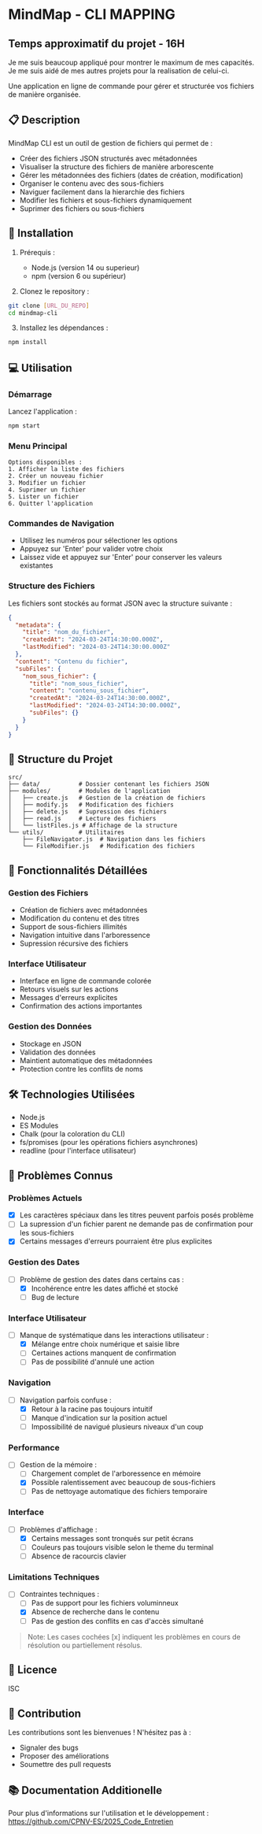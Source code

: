 # MindMap - CLI MAPPING

## Temps approximatif du projet - 16H 
Je me suis beaucoup appliqué pour montrer le maximum de mes capacités. Je me suis aidé de mes autres projets pour la realisation de celui-ci.

Une application en ligne de commande pour gérer et structurée vos fichiers de manière organisée.

## 📋 Description

MindMap CLI est un outil de gestion de fichiers qui permet de :
- Créer des fichiers JSON structurés avec métadonnées
- Visualiser la structure des fichiers de manière arborescente
- Gérer les métadonnées des fichiers (dates de création, modification)
- Organiser le contenu avec des sous-fichiers
- Naviguer facilement dans la hierarchie des fichiers
- Modifier les fichiers et sous-fichiers dynamiquement
- Suprimer des fichiers ou sous-fichiers

## 🚀 Installation

1. Prérequis :
   - Node.js (version 14 ou superieur)
   - npm (version 6 ou supérieur)

2. Clonez le repository :
```bash
git clone [URL_DU_REPO]
cd mindmap-cli
```

3. Installez les dépendances :
```bash
npm install
```

## 💻 Utilisation

### Démarrage
Lancez l'application :
```bash
npm start
```

### Menu Principal
```
Options disponibles :
1. Afficher la liste des fichiers
2. Créer un nouveau fichier
3. Modifier un fichier
4. Suprimer un fichier
5. Lister un fichier
6. Quitter l'application
```

### Commandes de Navigation
- Utilisez les numéros pour sélectioner les options
- Appuyez sur 'Enter' pour valider votre choix
- Laissez vide et appuyez sur 'Enter' pour conserver les valeurs existantes

### Structure des Fichiers

Les fichiers sont stockés au format JSON avec la structure suivante :
```json
{
  "metadata": {
    "title": "nom_du_fichier",
    "createdAt": "2024-03-24T14:30:00.000Z",
    "lastModified": "2024-03-24T14:30:00.000Z"
  },
  "content": "Contenu du fichier",
  "subFiles": {
    "nom_sous_fichier": {
      "title": "nom_sous_fichier",
      "content": "contenu_sous_fichier",
      "createdAt": "2024-03-24T14:30:00.000Z",
      "lastModified": "2024-03-24T14:30:00.000Z",
      "subFiles": {}
    }
  }
}
```

## 📁 Structure du Projet

```
src/
├── data/           # Dossier contenant les fichiers JSON
├── modules/        # Modules de l'application
│   ├── create.js   # Gestion de la création de fichiers
│   ├── modify.js   # Modification des fichiers
│   ├── delete.js   # Supression des fichiers
│   ├── read.js     # Lecture des fichiers
│   └── listFiles.js # Affichage de la structure
└── utils/          # Utilitaires
    ├── FileNavigator.js  # Navigation dans les fichiers
    └── FileModifier.js   # Modification des fichiers
```

## 🔧 Fonctionnalités Détaillées

### Gestion des Fichiers
- Création de fichiers avec métadonnées
- Modification du contenu et des titres
- Support de sous-fichiers illimités
- Navigation intuitive dans l'arboressence
- Supression récursive des fichiers

### Interface Utilisateur
- Interface en ligne de commande colorée
- Retours visuels sur les actions
- Messages d'erreurs explicites
- Confirmation des actions importantes

### Gestion des Données
- Stockage en JSON
- Validation des données
- Maintient automatique des métadonnées
- Protection contre les conflits de noms

## 🛠️ Technologies Utilisées

- Node.js
- ES Modules
- Chalk (pour la coloration du CLI)
- fs/promises (pour les opérations fichiers asynchrones)
- readline (pour l'interface utilisateur)

## 🐛 Problèmes Connus

### Problèmes Actuels
- [x] Les caractères spéciaux dans les titres peuvent parfois posés problème
- [ ] La supression d'un fichier parent ne demande pas de confirmation pour les sous-fichiers
- [x] Certains messages d'erreurs pourraient être plus explicites

### Gestion des Dates
- [ ] Problème de gestion des dates dans certains cas :
  - [x] Incohérence entre les dates affiché et stocké
  - [ ] Bug de lecture 

### Interface Utilisateur
- [ ] Manque de systématique dans les interactions utilisateur :
  - [x] Mélange entre choix numérique et saisie libre
  - [ ] Certaines actions manquent de confirmation
  - [ ] Pas de possibilité d'annulé une action

### Navigation
- [ ] Navigation parfois confuse :
  - [x] Retour à la racine pas toujours intuitif
  - [ ] Manque d'indication sur la position actuel
  - [ ] Impossibilité de navigué plusieurs niveaux d'un coup

### Performance
- [ ] Gestion de la mémoire :
  - [ ] Chargement complet de l'arboressence en mémoire
  - [x] Possible ralentissement avec beaucoup de sous-fichiers
  - [ ] Pas de nettoyage automatique des fichiers temporaire

### Interface
- [ ] Problèmes d'affichage :
  - [x] Certains messages sont tronqués sur petit écrans
  - [ ] Couleurs pas toujours visible selon le theme du terminal
  - [ ] Absence de racourcis clavier

### Limitations Techniques
- [ ] Contraintes techniques :
  - [ ] Pas de support pour les fichiers voluminneux
  - [x] Absence de recherche dans le contenu
  - [ ] Pas de gestion des conflits en cas d'accès simultané

> Note: Les cases cochées [x] indiquent les problèmes en cours de résolution ou partiellement résolus.

## 📝 Licence

ISC

## 🤝 Contribution

Les contributions sont les bienvenues ! N'hésitez pas à :
- Signaler des bugs
- Proposer des améliorations
- Soumettre des pull requests

## 📚 Documentation Additionelle

Pour plus d'informations sur l'utilisation et le développement :
https://github.com/CPNV-ES/2025_Code_Entretien

